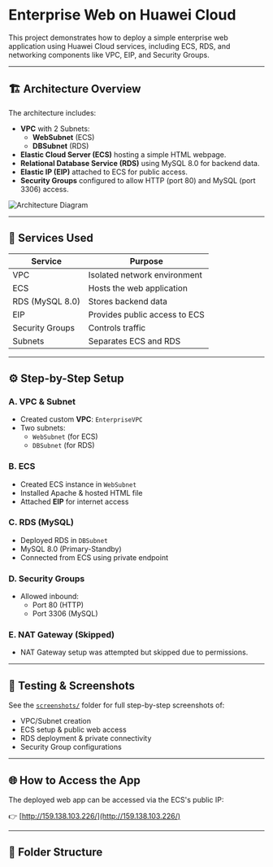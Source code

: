 # Enterprise Web on Huawei Cloud

This project demonstrates how to deploy a simple enterprise web application using Huawei Cloud services, including ECS, RDS, and networking components like VPC, EIP, and Security Groups.

---

## 🏗 Architecture Overview

The architecture includes:

- **VPC** with 2 Subnets:
  - **WebSubnet** (ECS)
  - **DBSubnet** (RDS)
- **Elastic Cloud Server (ECS)** hosting a simple HTML webpage.
- **Relational Database Service (RDS)** using MySQL 8.0 for backend data.
- **Elastic IP (EIP)** attached to ECS for public access.
- **Security Groups** configured to allow HTTP (port 80) and MySQL (port 3306) access.

![Architecture Diagram](architecture-diagram.png)

---

## 🔧 Services Used

| Service           | Purpose                          |
|-------------------|----------------------------------|
| VPC               | Isolated network environment     |
| ECS               | Hosts the web application        |
| RDS (MySQL 8.0)   | Stores backend data              |
| EIP               | Provides public access to ECS    |
| Security Groups   | Controls traffic                 |
| Subnets           | Separates ECS and RDS            |

---

## ⚙️ Step-by-Step Setup

### A. VPC & Subnet
- Created custom **VPC**: `EnterpriseVPC`
- Two subnets:
  - `WebSubnet` (for ECS)
  - `DBSubnet` (for RDS)

### B. ECS
- Created ECS instance in `WebSubnet`
- Installed Apache & hosted HTML file
- Attached **EIP** for internet access

### C. RDS (MySQL)
- Deployed RDS in `DBSubnet`
- MySQL 8.0 (Primary-Standby)
- Connected from ECS using private endpoint

### D. Security Groups
- Allowed inbound:
  - Port 80 (HTTP)
  - Port 3306 (MySQL)

### E. NAT Gateway (Skipped)
- NAT Gateway setup was attempted but skipped due to permissions.

---

## 🧪 Testing & Screenshots

See the [`screenshots/`](screenshots/) folder for full step-by-step screenshots of:

- VPC/Subnet creation
- ECS setup & public web access
- RDS deployment & private connectivity
- Security Group configurations

---

## 🌐 How to Access the App

The deployed web app can be accessed via the ECS's public IP:

👉 [http://159.138.103.226/](http://159.138.103.226/)

---

## 📁 Folder Structure

